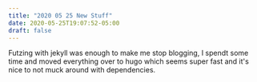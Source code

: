 ```yaml
---
title: "2020 05 25 New Stuff"
date: 2020-05-25T19:07:52-05:00
draft: false
---
```


Futzing with jekyll was enough to make me stop blogging, I spendt some time and moved everything
over to hugo which seems super fast and it's nice to not muck around with dependencies.  



